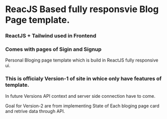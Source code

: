 # ReacJS Based fully responsvie Blog Page template.

### ReactJS + Tailwind used in Frontend

### Comes with pages of Sigin and Signup 

Personal Bloging page template which is build in ReactJS fully responsive ui.

### This is officialy Version-1 of site in whice only have features of template.
In future Versions API context and server side connection have to come.

Goal for Version-2 are from implementing State of Each bloging page card and retrive data through API.